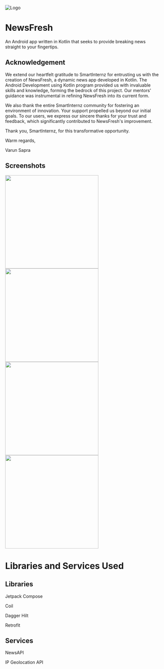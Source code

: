 
![Logo](https://varun-demo1.s3.eu-north-1.amazonaws.com/NewsFresh.png)


# NewsFresh

An Android app written in Kotlin that seeks to provide breaking news straight to your fingertips.

## Acknowledgement

We extend our heartfelt gratitude to SmartInternz for entrusting us with the creation of NewsFresh, a dynamic news app developed in Kotlin. The Android Development using Kotlin program provided us with invaluable skills and knowledge, forming the bedrock of this project. Our mentors' guidance was instrumental in refining NewsFresh into its current form.

We also thank the entire SmartInternz community for fostering an environment of innovation. Your support propelled us beyond our initial goals. To our users, we express our sincere thanks for your trust and feedback, which significantly contributed to NewsFresh's improvement.

Thank you, SmartInternz, for this transformative opportunity.

Warm regards,

Varun Sapra

## Screenshots

<img src="https://varun-demo1.s3.eu-north-1.amazonaws.com/darkmode.png" width="300" height="auto"><img src="https://varun-demo1.s3.eu-north-1.amazonaws.com/lightmode.png" width="300" height="auto"><img src="https://varun-demo1.s3.eu-north-1.amazonaws.com/search.png" width="300" height="auto"><img src="https://varun-demo1.s3.eu-north-1.amazonaws.com/searchl.png" width="300" height="auto">


# Libraries and Services Used

Libraries
-


Jetpack Compose

Coil

Dagger Hilt

Retrofit


Services
-


NewsAPI

IP Geolocation API

